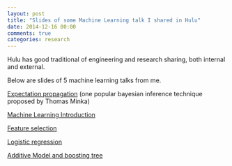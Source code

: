 ```yaml
---
layout: post
title: "Slides of some Machine Learning talk I shared in Hulu"
date: 2014-12-16 00:00
comments: true
categories: research 
---
```

Hulu has good traditional of engineering and research sharing, both internal and external.

Below are slides of 5 machine learning talks from me.

[Expectation propagation](http://www.slideshare.net/guo_dong/expectation-propagation-researchworkshop) (one popular bayesian inference technique proposed by Thomas Minka)

[Machine Learning Introduction](http://www.slideshare.net/guo_dong/machine-learning-introduction)

[Feature selection](http://www.slideshare.net/guo_dong/feature-selection)

[Logistic regression](http://www.slideshare.net/guo_dong/logistic-regressionpptx)

[Additive Model and boosting tree](http://www.slideshare.net/guo_dong/additive-model-and-boosting-tree)



